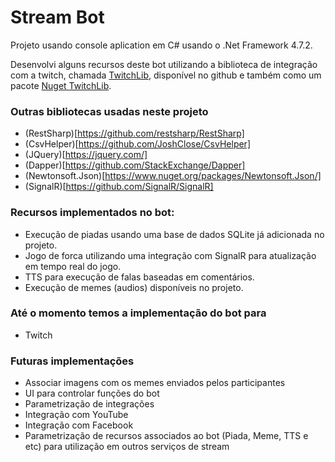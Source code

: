 # Stream Bot

Projeto usando console aplication em C# usando o .Net Framework 4.7.2.

Desenvolvi alguns recursos deste bot utilizando a biblioteca de integração com a twitch, chamada [TwitchLib](https://github.com/TwitchLib/TwitchLib), disponível no github e também como um pacote [Nuget TwitchLib](https://www.nuget.org/packages/TwitchLib).

### Outras bibliotecas usadas neste projeto
- (RestSharp)[https://github.com/restsharp/RestSharp]
- (CsvHelper)[https://github.com/JoshClose/CsvHelper]
- (JQuery)[https://jquery.com/]
- (Dapper)[https://github.com/StackExchange/Dapper]
- (Newtonsoft.Json)[https://www.nuget.org/packages/Newtonsoft.Json/]
- (SignalR)[https://github.com/SignalR/SignalR]

### Recursos implementados no bot:
- Execução de piadas usando uma base de dados SQLite já adicionada no projeto.
- Jogo de forca utilizando uma integração com SignalR para atualização em tempo real do jogo.
- TTS para execução de falas baseadas em comentários.
- Execução de memes (audios) disponíveis no projeto.


### Até o momento temos a implementação do bot para
- Twitch

### Futuras implementações
- Associar imagens com os memes enviados pelos participantes
- UI para controlar funções do bot
- Parametrização de integrações
- Integração com YouTube
- Integração com Facebook
- Parametrização de recursos associados ao bot (Piada, Meme, TTS e etc) para utilização em outros serviços de stream
